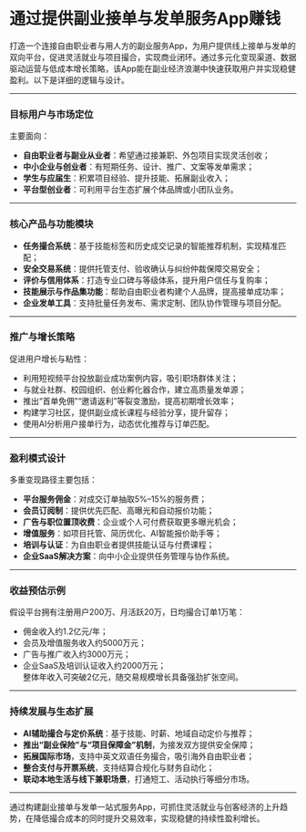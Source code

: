 # 通过提供副业接单与发单服务App赚钱  

打造一个连接自由职业者与用人方的副业服务App，为用户提供线上接单与发单的双向平台，促进灵活就业与项目撮合，实现商业闭环。通过多元化变现渠道、数据驱动运营与低成本增长策略，该App能在副业经济浪潮中快速获取用户并实现稳健盈利。以下是详细的逻辑与设计。  

***

### 目标用户与市场定位  
主要面向：  
* **自由职业者与副业从业者**：希望通过接兼职、外包项目实现灵活创收；  
* **中小企业与创业者**：有短期任务、设计、推广、文案等发单需求；  
* **学生与应届生**：积累项目经验、提升技能、拓展副业收入；  
* **平台型创业者**：可利用平台生态扩展个体品牌或小团队业务。  

***

### 核心产品与功能模块  
* **任务撮合系统**：基于技能标签和历史成交记录的智能推荐机制，实现精准匹配；  
* **安全交易系统**：提供托管支付、验收确认与纠纷仲裁保障交易安全；  
* **评价与信用体系**：打造专业口碑与等级体系，提升用户信任与复购率；  
* **技能展示与作品集功能**：帮助自由职业者构建个人品牌，提高接单成功率；  
* **企业发单工具**：支持批量任务发布、需求定制、团队协作管理与项目分配。  

***

### 推广与增长策略  
促进用户增长与粘性：  
* 利用短视频平台投放副业成功案例内容，吸引职场群体关注；  
* 与就业社群、校园组织、创业孵化器合作，建立高质量发单源；  
* 推出“首单免佣”“邀请返利”等裂变激励，提高初期增长效率；  
* 构建学习社区，提供副业成长课程与经验分享，提升留存；  
* 使用AI分析用户接单行为，动态优化推荐与订单匹配。  

***

### 盈利模式设计  
多重变现路径主要包括：  
* **平台服务佣金**：对成交订单抽取5%–15%的服务费；  
* **会员订阅制**：提供优先匹配、高曝光和自动报价功能；  
* **广告与职位置顶收费**：企业或个人可付费获取更多曝光机会；  
* **增值服务**：如项目托管、简历优化、AI智能报价助手等；  
* **培训与认证**：为自由职业者提供技能认证与付费课程；  
* **企业SaaS解决方案**：向中小企业提供任务管理与协作系统。  

***

### 收益预估示例  
假设平台拥有注册用户200万、月活跃20万，日均撮合订单1万笔：  
* 佣金收入约1.2亿元/年；  
* 会员及增值服务收入约5000万元；  
* 广告与推广收入约3000万元；  
* 企业SaaS及培训认证收入约2000万元；  
整体年收入可突破2亿元，随交易规模增长具备强劲扩张空间。  

***

### 持续发展与生态扩展  
* **AI辅助撮合与定价系统**：基于技能、时薪、地域自动定价与推荐；  
* **推出“副业保险”与“项目保障金”机制**，为接发双方提供安全保障；  
* **拓展国际市场**，支持中英文双语任务撮合，吸引海外自由职业者；  
* **整合支付与开票系统**，支持结算合规化与财务自动化；  
* **联动本地生活与线下兼职场景**，打通短工、活动执行等细分市场。  

***

通过构建副业接单与发单一站式服务App，可抓住灵活就业与创客经济的上升趋势，在降低撮合成本的同时提升交易效率，实现稳健的持续性盈利增长。